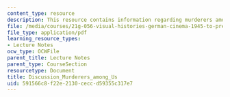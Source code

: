 ```yaml
---
content_type: resource
description: This resource contains information regarding murderers among us.
file: /media/courses/21g-056-visual-histories-german-cinema-1945-to-present-fall-2003/591566c8f22e2130ceccd59355c317e7_MIT21G_056F03_murdrers.pdf
file_type: application/pdf
learning_resource_types:
- Lecture Notes
ocw_type: OCWFile
parent_title: Lecture Notes
parent_type: CourseSection
resourcetype: Document
title: Discussion_Murderers_among_Us
uid: 591566c8-f22e-2130-cecc-d59355c317e7
---
```

